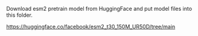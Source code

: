 Download esm2 pretrain model from HuggingFace and put model files into this folder. 

https://huggingface.co/facebook/esm2_t30_150M_UR50D/tree/main